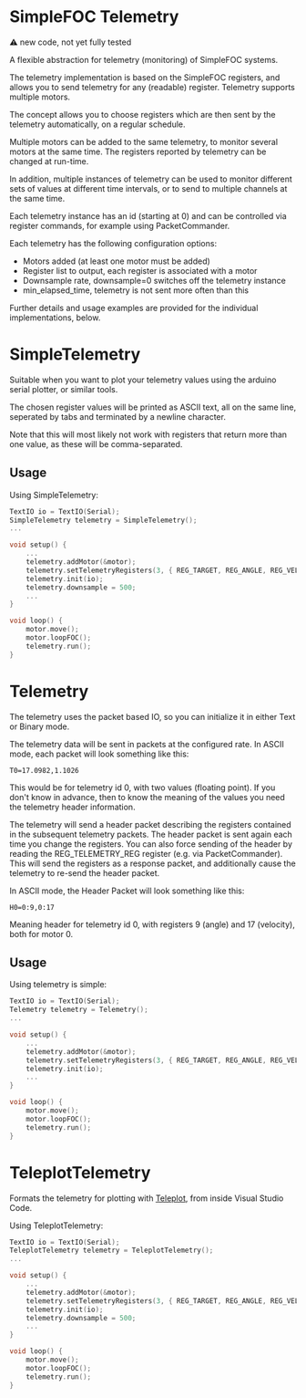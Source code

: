 
# SimpleFOC Telemetry

:warning: new code, not yet fully tested

A flexible abstraction for telemetry (monitoring) of SimpleFOC systems.

The telemetry implementation is based on the SimpleFOC registers, and allows you to send telemetry for any (readable) register. Telemetry supports multiple motors.

The concept allows you to choose registers which are then sent by the telemetry automatically, on a regular schedule.

Multiple motors can be added to the same telemetry, to monitor several motors at the same time. The registers reported by telemetry can be changed at run-time. 

In addition, multiple instances of telemetry can be used to monitor different sets of values at different time intervals, or to send to multiple channels at the same time.

Each telemetry instance has an id (starting at 0) and can be controlled via register commands, for example using PacketCommander.

Each telemetry has the following configuration options:

- Motors added (at least one motor must be added)
- Register list to output, each register is associated with a motor
- Downsample rate, downsample=0 switches off the telemetry instance
- min_elapsed_time, telemetry is not sent more often than this

Further details and usage examples are provided for the individual implementations, below.


# SimpleTelemetry

Suitable when you want to plot your telemetry values using the arduino serial plotter, or similar tools.

The chosen register values will be printed as ASCII text, all on the same line, seperated by tabs and terminated by a newline character.

Note that this will most likely not work with registers that return more than one value, as these will be comma-separated.

## Usage

Using SimpleTelemetry:

```c++
TextIO io = TextIO(Serial);
SimpleTelemetry telemetry = SimpleTelemetry();
...

void setup() {
    ...
    telemetry.addMotor(&motor);
    telemetry.setTelemetryRegisters(3, { REG_TARGET, REG_ANGLE, REG_VELOCITY });
    telemetry.init(io);
    telemetry.downsample = 500;
    ...
}

void loop() {
    motor.move();
    motor.loopFOC();
    telemetry.run();
}
```


# Telemetry

The telemetry uses the packet based IO, so you can initialize it in either Text or Binary mode.

The telemetry data will be sent in packets at the configured rate. In ASCII mode, each packet will look something like this:

`T0=17.0982,1.1026`

This would be for telemetry id 0, with two values (floating point). If you don't know in advance, then to know the meaning of the values you need the telemetry header information.

The telemetry will send a header packet describing the registers contained in the subsequent telemetry packets. The header packet is sent again each time you change the registers. You can also force sending of the header by reading the REG_TELEMETRY_REG register (e.g. via PacketCommander). This will send the registers as a response packet, and additionally cause the telemetry to re-send the header packet.

In ASCII mode, the Header Packet will look something like this:

`H0=0:9,0:17`

Meaning header for telemetry id 0, with registers 9 (angle) and 17 (velocity), both for motor 0.

## Usage

Using telemetry is simple:

```c++
TextIO io = TextIO(Serial);
Telemetry telemetry = Telemetry();
...

void setup() {
    ...
    telemetry.addMotor(&motor);
    telemetry.setTelemetryRegisters(3, { REG_TARGET, REG_ANGLE, REG_VELOCITY });
    telemetry.init(io);
    ...
}

void loop() {
    motor.move();
    motor.loopFOC();
    telemetry.run();
}
```

# TeleplotTelemetry

Formats the telemetry for plotting with [Teleplot](https://github.com/nesnes/teleplot/tree/main/vscode), from inside Visual Studio Code.

Using TeleplotTelemetry:

```c++
TextIO io = TextIO(Serial);
TeleplotTelemetry telemetry = TeleplotTelemetry();
...

void setup() {
    ...
    telemetry.addMotor(&motor);
    telemetry.setTelemetryRegisters(3, { REG_TARGET, REG_ANGLE, REG_VELOCITY });
    telemetry.init(io);
    telemetry.downsample = 500;
    ...
}

void loop() {
    motor.move();
    motor.loopFOC();
    telemetry.run();
}
```
